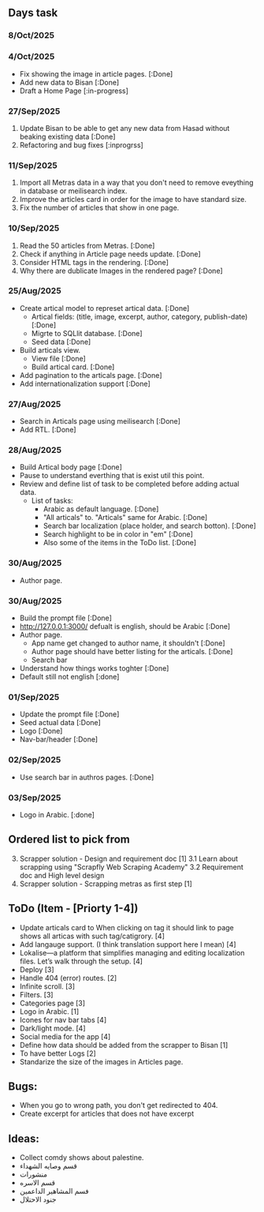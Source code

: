 ## Days task
### 8/Oct/2025

### 4/Oct/2025
* Fix showing the image in article pages. [:Done]
* Add new data to Bisan [:Done]
* Draft a Home Page [:in-progress]



### 27/Sep/2025
1. Update Bisan to be able to get any new data from Hasad without beaking existing data [:Done]
2. Refactoring and bug fixes [:inprogrss]


### 11/Sep/2025
1. Import all Metras data in a way that you don't need to remove eveything in database or meilisearch index.
1. Improve the articles card in order for the image to have standard size.
2. Fix the number of articles that show in one page.


### 10/Sep/2025
1. Read the 50 articles from Metras. [:Done]
2. Check if anything in Article page needs update. [:Done]
3. Consider HTML tags in the rendering. [:Done]
4. Why there are dublicate Images in the rendered page? [:Done]

### 25/Aug/2025
* Create artical model to represet artical data. [:Done]
    * Artical fields: (title, image, excerpt, author, category, publish-date) [:Done]
    * Migrte to SQLlit database. [:Done]
    * Seed data [:Done]
* Build articals view.
    * View file [:Done]
    * Build artical card. [:Done]
* Add pagination to the articals page. [:Done]
* Add internationalization support [:Done]

### 27/Aug/2025
* Search in Articals page using meilisearch [:Done]
* Add RTL. [:Done]

### 28/Aug/2025
* Build Artical body page [:Done]
* Pause to understand everthing that is exist util this point.
* Review and define list of task to be completed before adding actual data.
    * List of tasks:
        * Arabic as default language. [:Done]
        * "All articals" to. "Articals" same for Arabic.  [:Done]
        * Search bar localization (place holder, and search botton). [:Done]
        * Search highlight to be in color in "em" [:Done]
        * Also some of the items in the ToDo list. [:Done]

### 30/Aug/2025
* Author page.

### 30/Aug/2025
* Build the prompt file [:Done]
* http://127.0.0.1:3000/ defualt is english, should be Arabic [:Done]
* Author page.
    * App name get changed to author name, it shouldn't [:Done]
    * Author page should have better listing for the articals. [:Done]
    * Search bar
* Understand how things works toghter [:Done]
* Default still not english [:done]

### 01/Sep/2025
* Update the prompt file [:Done]
* Seed actual data [:Done]
* Logo [:Done]
* Nav-bar/header [:Done]

### 02/Sep/2025
* Use search bar in authros pages. [:Done]

### 03/Sep/2025
* Logo in Arabic. [:done]



## Ordered list to pick from
3. Scrapper solution - Design and requirement doc [1]
    3.1 Learn about scrapping using "Scrapfly Web Scraping Academy"
    3.2 Requirement doc and High level design
4. Scrapper solution - Scrapping metras as first step [1]


## ToDo (Item - [Priorty 1-4])
* Update articals card to When clicking on tag it should link to page shows all articas with such tag/catigrory. [4]
* Add langauge support. (I think translation support here I mean) [4]
* Lokalise—a platform that simplifies managing and editing localization files. Let’s walk through the setup. [4]
* Deploy [3]
* Handle 404 (error) routes. [2]
* Infinite scroll. [3]
* Filters. [3]
* Categories page [3]
* Logo in Arabic. [1]
* Icones for nav bar tabs [4]
* Dark/light mode. [4]
* Social media for the app [4]
* Define how data should be added from the scrapper to Bisan [1]
* To have better Logs [2]
* Standarize the size of the images in Articles page.


## Bugs:
* When you go to wrong path, you don't get redirected to 404.
* Create excerpt for articles that does not have excerpt

## Ideas:
* Collect comdy shows about palestine.
* قسم وصايه الشهداء
* منشورات 
* قسم الاسره
* فسم المشاهير الداعمين
* جنود الاحتلال